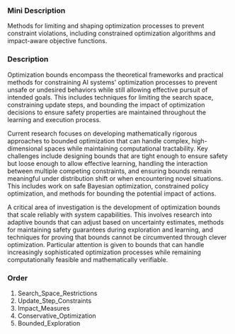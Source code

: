### Mini Description

Methods for limiting and shaping optimization processes to prevent constraint violations, including constrained optimization algorithms and impact-aware objective functions.

### Description

Optimization bounds encompass the theoretical frameworks and practical methods for constraining AI systems' optimization processes to prevent unsafe or undesired behaviors while still allowing effective pursuit of intended goals. This includes techniques for limiting the search space, constraining update steps, and bounding the impact of optimization decisions to ensure safety properties are maintained throughout the learning and execution process.

Current research focuses on developing mathematically rigorous approaches to bounded optimization that can handle complex, high-dimensional spaces while maintaining computational tractability. Key challenges include designing bounds that are tight enough to ensure safety but loose enough to allow effective learning, handling the interaction between multiple competing constraints, and ensuring bounds remain meaningful under distribution shift or when encountering novel situations. This includes work on safe Bayesian optimization, constrained policy optimization, and methods for bounding the potential impact of actions.

A critical area of investigation is the development of optimization bounds that scale reliably with system capabilities. This involves research into adaptive bounds that can adjust based on uncertainty estimates, methods for maintaining safety guarantees during exploration and learning, and techniques for proving that bounds cannot be circumvented through clever optimization. Particular attention is given to bounds that can handle increasingly sophisticated optimization processes while remaining computationally feasible and mathematically verifiable.

### Order

1. Search_Space_Restrictions
2. Update_Step_Constraints
3. Impact_Measures
4. Conservative_Optimization
5. Bounded_Exploration
